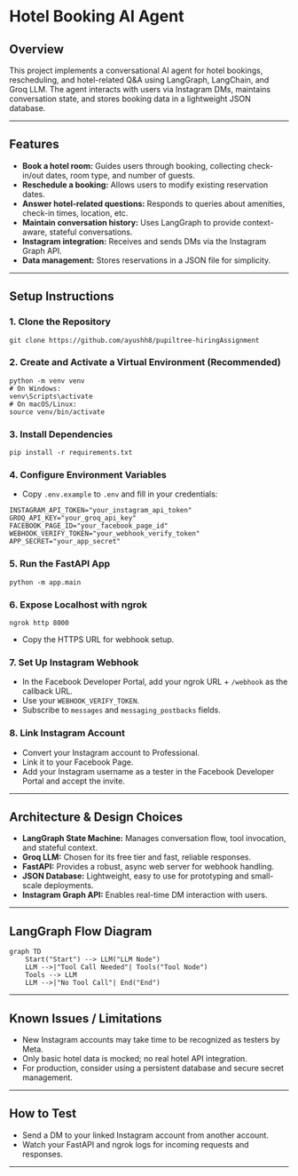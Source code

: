 # Hotel Booking AI Agent

## Overview
This project implements a conversational AI agent for hotel bookings, rescheduling, and hotel-related Q&A using LangGraph, LangChain, and Groq LLM. The agent interacts with users via Instagram DMs, maintains conversation state, and stores booking data in a lightweight JSON database.

---

## Features
- **Book a hotel room:** Guides users through booking, collecting check-in/out dates, room type, and number of guests.
- **Reschedule a booking:** Allows users to modify existing reservation dates.
- **Answer hotel-related questions:** Responds to queries about amenities, check-in times, location, etc.
- **Maintain conversation history:** Uses LangGraph to provide context-aware, stateful conversations.
- **Instagram integration:** Receives and sends DMs via the Instagram Graph API.
- **Data management:** Stores reservations in a JSON file for simplicity.

---

## Setup Instructions

### 1. Clone the Repository
```
git clone https://github.com/ayushh8/pupiltree-hiringAssignment
```

### 2. Create and Activate a Virtual Environment (Recommended)
```
python -m venv venv
# On Windows:
venv\Scripts\activate
# On macOS/Linux:
source venv/bin/activate
```

### 3. Install Dependencies
```
pip install -r requirements.txt
```

### 4. Configure Environment Variables
- Copy `.env.example` to `.env` and fill in your credentials:
```
INSTAGRAM_API_TOKEN="your_instagram_api_token"
GROQ_API_KEY="your_groq_api_key"
FACEBOOK_PAGE_ID="your_facebook_page_id"
WEBHOOK_VERIFY_TOKEN="your_webhook_verify_token"
APP_SECRET="your_app_secret"
```

### 5. Run the FastAPI App
```
python -m app.main
```

### 6. Expose Localhost with ngrok
```
ngrok http 8000
```
- Copy the HTTPS URL for webhook setup.

### 7. Set Up Instagram Webhook
- In the Facebook Developer Portal, add your ngrok URL + `/webhook` as the callback URL.
- Use your `WEBHOOK_VERIFY_TOKEN`.
- Subscribe to `messages` and `messaging_postbacks` fields.

### 8. Link Instagram Account
- Convert your Instagram account to Professional.
- Link it to your Facebook Page.
- Add your Instagram username as a tester in the Facebook Developer Portal and accept the invite.

---

## Architecture & Design Choices
- **LangGraph State Machine:** Manages conversation flow, tool invocation, and stateful context.
- **Groq LLM:** Chosen for its free tier and fast, reliable responses.
- **FastAPI:** Provides a robust, async web server for webhook handling.
- **JSON Database:** Lightweight, easy to use for prototyping and small-scale deployments.
- **Instagram Graph API:** Enables real-time DM interaction with users.

---

## LangGraph Flow Diagram

```mermaid
graph TD
    Start("Start") --> LLM("LLM Node")
    LLM -->|"Tool Call Needed"| Tools("Tool Node")
    Tools --> LLM
    LLM -->|"No Tool Call"| End("End")
```

---

## Known Issues / Limitations
- New Instagram accounts may take time to be recognized as testers by Meta.
- Only basic hotel data is mocked; no real hotel API integration.
- For production, consider using a persistent database and secure secret management.

---

## How to Test
- Send a DM to your linked Instagram account from another account.
- Watch your FastAPI and ngrok logs for incoming requests and responses.

---
